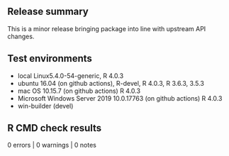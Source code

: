 ## Release summary

This is a minor release bringing package into line with upstream API changes.

## Test environments

* local Linux5.4.0-54-generic, R 4.0.3
* ubuntu 16.04 (on github actions), R-devel, R 4.0.3, R 3.6.3, 3.5.3
* mac OS 10.15.7 (on github actions) R 4.0.3
* Microsoft Windows Server 2019 10.0.17763 (on github actions) R 4.0.3
* win-builder (devel)

## R CMD check results
0 errors | 0 warnings | 0 notes
